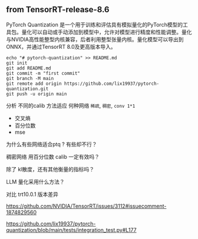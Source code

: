 ## from  TensorRT-release-8.6   

PyTorch Quantization 是一个用于训练和评估具有模拟量化的PyTorch模型的工具包。量化可以自动或手动添加到模型中，允许对模型进行精度和性能调整。量化与NVIDIA高性能整型内核兼容，后者利用整型张量内核。量化模型可以导出到ONNX，并通过TensorRT 8.0及更高版本导入。


```
echo "# pytorch-quantization" >> README.md
git init
git add README.md
git commit -m "first commit"
git branch -M main
git remote add origin https://github.com/lix19937/pytorch-quantization.git
git push -u origin main
```


分析 不同的calib 方法适应 何种网络  `稀疏`,  `稠密`,  `conv 1*1`       
+ 交叉熵  
+ 百分位数 
+ mse      

为什么有些网络适合ptq ? 有些却不行？   


稠密网络 用百分位数 calib 一定有效吗？


除了 kl散度，还有其他衡量的指标吗？    


LLM 量化采用什么方法？  


对比 trt10.0.1 版本差异     

https://github.com/NVIDIA/TensorRT/issues/3112#issuecomment-1874829560      

https://github.com/lix19937/pytorch-quantization/blob/main/tests/integration_test.py#L177   

